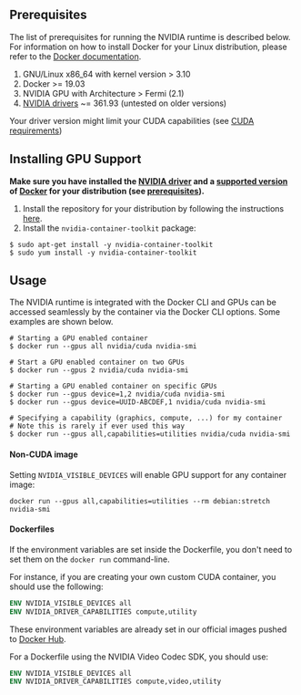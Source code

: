 ## Prerequisites

The list of prerequisites for running the NVIDIA runtime is described below.  
For information on how to install Docker for your Linux distribution, please refer to the [Docker documentation](https://docs.docker.com/engine/installation).

1. GNU/Linux x86_64 with kernel version > 3.10
1. Docker >= 19.03
1. NVIDIA GPU with Architecture > Fermi (2.1)
1. [NVIDIA drivers](http://www.nvidia.com/object/unix.html) ~= 361.93 (untested on older versions)

Your driver version might limit your CUDA capabilities (see [CUDA requirements](CUDA#requirements))

## Installing GPU Support

**Make sure you have installed the [NVIDIA driver](https://github.com/NVIDIA/nvidia-docker/wiki/Frequently-Asked-Questions#how-do-i-install-the-nvidia-driver) and a [supported version](https://github.com/NVIDIA/nvidia-docker/wiki/Frequently-Asked-Questions#which-docker-packages-are-supported) of [Docker](https://docs.docker.com/engine/installation/) for your distribution (see [prerequisites](https://github.com/NVIDIA/nvidia-docker/wiki/Installation-(version-2.0)#prerequisites)).**


1. Install the repository for your distribution by following the instructions [here](http://nvidia.github.io/nvidia-docker/).
2. Install the `nvidia-container-toolkit` package:
```
$ sudo apt-get install -y nvidia-container-toolkit
$ sudo yum install -y nvidia-container-toolkit
```

## Usage
The NVIDIA runtime is integrated with the Docker CLI and GPUs can be accessed seamlessly by the container via the Docker CLI options. Some examples are shown below. 
```
# Starting a GPU enabled container
$ docker run --gpus all nvidia/cuda nvidia-smi

# Start a GPU enabled container on two GPUs
$ docker run --gpus 2 nvidia/cuda nvidia-smi

# Starting a GPU enabled container on specific GPUs
$ docker run --gpus device=1,2 nvidia/cuda nvidia-smi
$ docker run --gpus device=UUID-ABCDEF,1 nvidia/cuda nvidia-smi

# Specifying a capability (graphics, compute, ...) for my container
# Note this is rarely if ever used this way
$ docker run --gpus all,capabilities=utilities nvidia/cuda nvidia-smi
```

#### Non-CUDA image
Setting `NVIDIA_VISIBLE_DEVICES` will enable GPU support for any container image:
```
docker run --gpus all,capabilities=utilities --rm debian:stretch nvidia-smi
```

#### Dockerfiles
If the environment variables are set inside the Dockerfile, you don't need to set them on the `docker run` command-line.

For instance, if you are creating your own custom CUDA container, you should use the following:
```dockerfile
ENV NVIDIA_VISIBLE_DEVICES all
ENV NVIDIA_DRIVER_CAPABILITIES compute,utility
```
These environment variables are already set in our official images pushed to [Docker Hub](https://gitlab.com/nvidia/cuda/blob/ubuntu16.04/9.0/base/Dockerfile#L31-32).

For a Dockerfile using the NVIDIA Video Codec SDK, you should use:
```dockerfile
ENV NVIDIA_VISIBLE_DEVICES all
ENV NVIDIA_DRIVER_CAPABILITIES compute,video,utility
```
